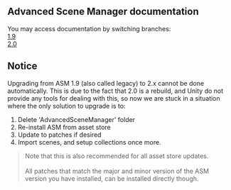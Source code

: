 ## Advanced Scene Manager documentation

You may access documentation by switching branches:\
[1.9](https://github.com/Lazy-Solutions/AdvancedSceneManager/tree/1.9/readme.md)\
[2.0](https://github.com/Lazy-Solutions/AdvancedSceneManager/tree/2.0/readme.md)

## Notice
Upgrading from ASM 1.9 (also called legacy) to 2.x cannot be done automatically. This is due to the fact that 2.0 is a rebuild, and Unity do not provide any tools for dealing with this, so now we are stuck in a situation where the only solution to upgrade is to:
1. Delete 'AdvancedSceneManager' folder
2. Re-install ASM from asset store
3. Update to patches if desired
4. Import scenes, and setup collections once more.

> Note that this is also recommended for all asset store updates.\
> \
> All patches that match the major and minor version of the ASM version you have installed, can be installed directly though.
